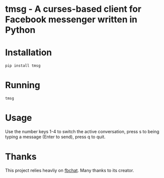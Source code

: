 # tmsg - A curses-based client for Facebook messenger written in Python

# Installation
```
pip install tmsg
```

# Running
```
tmsg
```

# Usage
Use the number keys 1-4 to switch the active conversation, press s to being typing a message (Enter to send), press q to quit.

# Thanks
This project relies heavliy on [fbchat](https://github.com/carpedm20/fbchat). Many thanks to its creator.

